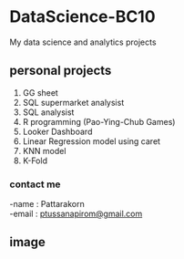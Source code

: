 # DataScience-BC10
My data science and analytics projects

## personal projects
 1. GG sheet
 2. SQL supermarket analysist
 3. SQL analysist
 4. R programming (Pao-Ying-Chub Games)
 5. Looker Dashboard
 6. Linear Regression model using caret
 7. KNN model
 8. K-Fold


### contact me
 -name : Pattarakorn  
 -email : ptussanapirom@gmail.com

## image


